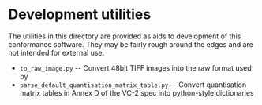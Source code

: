 Development utilities
=====================

The utilities in this directory are provided as aids to development of this
conformance software. They may be fairly rough around the edges and are not
intended for external use.


* `to_raw_image.py` -- Convert 48bit TIFF images into the raw format used by
* `parse_default_quantisation_matrix_table.py` -- Convert quantisation matrix
  tables in Annex D of the VC-2 spec into python-style dictionaries
